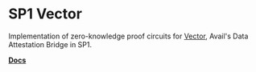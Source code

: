 # SP1 Vector

Implementation of zero-knowledge proof circuits for [Vector](https://blog.availproject.org/data-attestation-bridge/), Avail's Data Attestation Bridge in SP1.

**[Docs](https://succinctlabs.github.io/sp1-vector)**

